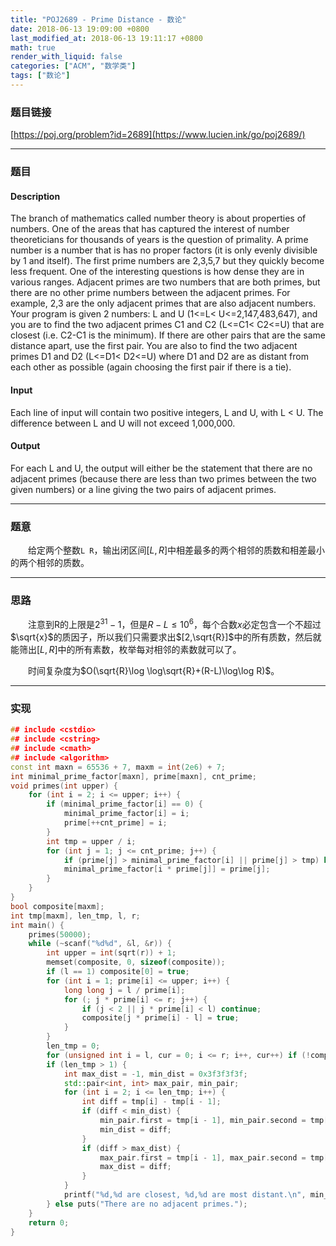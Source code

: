 ```yaml
---
title: "POJ2689 - Prime Distance - 数论"
date: 2018-06-13 19:09:00 +0800
last_modified_at: 2018-06-13 19:11:17 +0800
math: true
render_with_liquid: false
categories: ["ACM", "数学类"]
tags: ["数论"]
---
```


### 题目链接

[https://poj.org/problem?id=2689](https://www.lucien.ink/go/poj2689/)

---
### 题目

#### Description

The branch of mathematics called number theory is about properties of numbers. One of the areas that has captured the interest of number theoreticians for thousands of years is the question of primality. A prime number is a number that is has no proper factors (it is only evenly divisible by 1 and itself). The first prime numbers are 2,3,5,7 but they quickly become less frequent. One of the interesting questions is how dense they are in various ranges. Adjacent primes are two numbers that are both primes, but there are no other prime numbers between the adjacent primes. For example, 2,3 are the only adjacent primes that are also adjacent numbers. 
Your program is given 2 numbers: L and U (1<=L< U<=2,147,483,647), and you are to find the two adjacent primes C1 and C2 (L<=C1< C2<=U) that are closest (i.e. C2-C1 is the minimum). If there are other pairs that are the same distance apart, use the first pair. You are also to find the two adjacent primes D1 and D2 (L<=D1< D2<=U) where D1 and D2 are as distant from each other as possible (again choosing the first pair if there is a tie).
#### Input

Each line of input will contain two positive integers, L and U, with L < U. The difference between L and U will not exceed 1,000,000.
#### Output

For each L and U, the output will either be the statement that there are no adjacent primes (because there are less than two primes between the two given numbers) or a line giving the two pairs of adjacent primes.

---
### 题意

&emsp;&emsp;给定两个整数`L R`，输出闭区间$[L,R]$中相差最多的两个相邻的质数和相差最小的两个相邻的质数。

---
### 思路

&emsp;&emsp;注意到R的上限是$2^{31}-1$，但是$R-L \leq 10^6$，每个合数$x$必定包含一个不超过$\sqrt{x}$的质因子，所以我们只需要求出$[2,\sqrt{R}]$中的所有质数，然后就能筛出$[L,R]$中的所有素数，枚举每对相邻的素数就可以了。

&emsp;&emsp;时间复杂度为$O(\sqrt{R}\log \log\sqrt{R}+(R-L)\log\log R)$。

---
### 实现

```cpp
## include <cstdio>
## include <cstring>
## include <cmath>
## include <algorithm>
const int maxn = 65536 + 7, maxm = int(2e6) + 7;
int minimal_prime_factor[maxn], prime[maxn], cnt_prime;
void primes(int upper) {
    for (int i = 2; i <= upper; i++) {
        if (minimal_prime_factor[i] == 0) {
            minimal_prime_factor[i] = i;
            prime[++cnt_prime] = i;
        }
        int tmp = upper / i;
        for (int j = 1; j <= cnt_prime; j++) {
            if (prime[j] > minimal_prime_factor[i] || prime[j] > tmp) break;
            minimal_prime_factor[i * prime[j]] = prime[j];
        }
    }
}
bool composite[maxm];
int tmp[maxm], len_tmp, l, r;
int main() {
    primes(50000);
    while (~scanf("%d%d", &l, &r)) {
        int upper = int(sqrt(r)) + 1;
        memset(composite, 0, sizeof(composite));
        if (l == 1) composite[0] = true;
        for (int i = 1; prime[i] <= upper; i++) {
            long long j = l / prime[i];
            for (; j * prime[i] <= r; j++) {
                if (j < 2 || j * prime[i] < l) continue;
                composite[j * prime[i] - l] = true;
            }
        }
        len_tmp = 0;
        for (unsigned int i = l, cur = 0; i <= r; i++, cur++) if (!composite[cur]) tmp[++len_tmp] = i;
        if (len_tmp > 1) {
            int max_dist = -1, min_dist = 0x3f3f3f3f;
            std::pair<int, int> max_pair, min_pair;
            for (int i = 2; i <= len_tmp; i++) {
                int diff = tmp[i] - tmp[i - 1];
                if (diff < min_dist) {
                    min_pair.first = tmp[i - 1], min_pair.second = tmp[i];
                    min_dist = diff;
                }
                if (diff > max_dist) {
                    max_pair.first = tmp[i - 1], max_pair.second = tmp[i];
                    max_dist = diff;
                }
            }
            printf("%d,%d are closest, %d,%d are most distant.\n", min_pair.first, min_pair.second, max_pair.first, max_pair.second);
        } else puts("There are no adjacent primes.");
    }
    return 0;
}
```